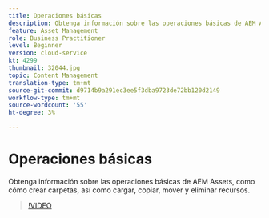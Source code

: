 ```yaml
---
title: Operaciones básicas
description: Obtenga información sobre las operaciones básicas de AEM Assets, como cómo crear carpetas, así como cargar, copiar, mover y eliminar recursos.
feature: Asset Management
role: Business Practitioner
level: Beginner
version: cloud-service
kt: 4299
thumbnail: 32044.jpg
topic: Content Management
translation-type: tm+mt
source-git-commit: d9714b9a291ec3ee5f3dba9723de72bb120d2149
workflow-type: tm+mt
source-wordcount: '55'
ht-degree: 3%

---
```



# Operaciones básicas

Obtenga información sobre las operaciones básicas de AEM Assets, como cómo crear carpetas, así como cargar, copiar, mover y eliminar recursos.

>[!VIDEO](https://video.tv.adobe.com/v/32044/?quality=12&learn=on&hidetitle=true)